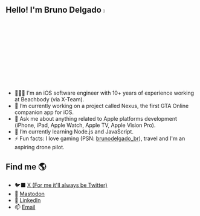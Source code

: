 ## Hello! I'm Bruno Delgado <img src="https://media.giphy.com/media/hvRJCLFzcasrR4ia7z/giphy.gif" width="5%">
- 👨🏻‍💻 I'm an iOS software engineer with 10+ years of experience working at Beachbody (via X-Team).
- 🔭 I’m currently working on a project called Nexus, the first GTA Online companion app for iOS.
- 💬 Ask me about anything related to Apple platforms development (iPhone, iPad, Apple Watch, Apple TV, Apple Vision Pro).
- 🌱 I’m currently learning Node.js and JavaScript.
- ⚡ Fun facts: I love gaming (PSN: [brunodelgado_br](https://profile.playstation.com/brunodelgado_br)), travel and I'm an aspiring drone pilot.

 
## Find me 🌎
- 🐦‍⬛ [X (For me it'll always be Twitter)](https://x.com/_brunodelgado)
- 🐘 [Mastodon](https://mastodon.social/@brunodelgado)
- 💼 [LinkedIn](https://linkedin.com/in/bdelgado)
- 📫 [Email](bruno.a.delgado@gmail.com)
